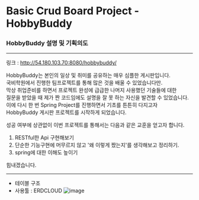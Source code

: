 # Basic Crud Board Project - HobbyBuddy
### HobbyBuddy 설명 및 기획의도
-----

링크 : http://54.180.103.70:8080/hobbybuddy/

HobbyBuddy는 본인의 일상 및 취미를 공유하는 매우 심플한 게시판입니다.  
국비학원에서 진행한 팀프로젝트를 통해 많은 것을 배울 수 있었습니다만.  
막상 취업준비를 하면서 프로젝트 완성에 급급한 나머지 사용했던 기술들에 대한  
질문을 받았을 때 제가 짠 코드임에도 설명을 잘 못 하는 자신을 발견할 수 있었습니다.  
이에 다시 한 번 Spring Project를 진행하면서 기초를 튼튼히 다지고자  
HobbyBuddy 게시판 프로젝트를 시작하게 되었습니다.

성공 여부에 상관없이 이번 프로젝트를 통해서는 
다음과 같은 교훈을 얻고자 합니다.

1. RESTful한 Api 구현해보기
2. 단순한 기능구현에 머무르지 않고 '왜 이렇게 짰는지'를 생각해보고 정리하기.
3. spring에 대한 이해도 높이기

힘내겠습니다.

-----
- 테이블 구조  
- 사용툴 : ERDCLOUD
![image](https://github.com/Neetjun/HobbyBuddy/assets/74111823/9ca95039-bf53-4677-a737-a8c82e47310a)
